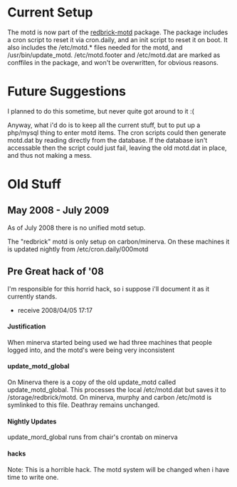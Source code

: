 # Current Setup

The motd is now part of the [redbrick-motd](/procedures/redbrick-apt) package. The package includes a cron script to reset it via cron.daily, and an init script to reset it on boot. It also includes the /etc/motd.* files needed for the motd, and /usr/bin/update_motd. /etc/motd.footer and /etc/motd.dat are marked as conffiles in the package, and won't be overwritten, for obvious reasons.

#  Future Suggestions

I planned to do this sometime, but never quite got around to it :(

Anyway, what i'd do is to keep all the current stuff, but to put up a php/mysql thing to enter motd items. The cron scripts could then generate motd.dat by reading directly from the database. If the database isn't accessable then the script could just fail, leaving the old motd.dat in place, and thus not making a mess.

# Old Stuff

## May 2008 - July 2009

As of July 2008 there is no unified motd setup.

The "redbrick" motd is only setup on carbon/minerva. On these machines it is updated nightly from /etc/cron.daily/000motd

## Pre Great hack of '08

I'm responsible for this horrid hack, so i suppose i'll document it as it currently stands.
- receive 2008/04/05 17:17

#### Justification

When minerva started being used we had three machines that people logged into, and the motd's were being very inconsistent

#### update_motd_global

On Minerva there is a copy of the old update_motd called update_motd_global. This processes the local /etc/motd.dat but saves it to /storage/redbrick/motd. On minerva, murphy and carbon /etc/motd is symlinked to this file. Deathray remains unchanged.

#### Nightly Updates

update_mord_global runs from chair's crontab on minerva

#### hacks

Note: This is a horrible hack. The motd system will be changed when i have time to write one.
